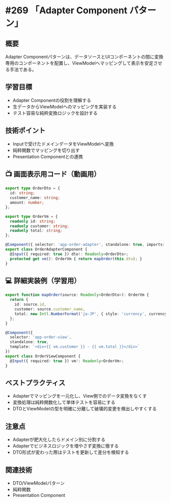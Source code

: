 # #269 「Adapter Component パターン」

## 概要
Adapter Componentパターンは、データソースとUIコンポーネントの間に変換専用のコンポーネントを配置し、ViewModelへマッピングして表示を安定させる手法である。

## 学習目標
- Adapter Componentの役割を理解する
- 生データからViewModelへのマッピングを実装する
- テスト容易な純粋変換ロジックを設計する

## 技術ポイント
- Inputで受けたドメインデータをViewModelへ変換
- 純粋関数でマッピングを切り出す
- Presentation Componentとの連携

## 📺 画面表示用コード（動画用）
```typescript
export type OrderDto = {
  id: string;
  customer_name: string;
  amount: number;
};
```

```typescript
export type OrderVm = {
  readonly id: string;
  readonly customer: string;
  readonly total: string;
};
```

```typescript
@Component({ selector: 'app-order-adapter', standalone: true, imports: [OrderViewComponent], template: `<app-order-view [vm]="vm"></app-order-view>` })
export class OrderAdapterComponent {
  @Input({ required: true }) dto!: Readonly<OrderDto>;
  protected get vm(): OrderVm { return mapOrder(this.dto); }
}
```

## 💻 詳細実装例（学習用）
```typescript
export function mapOrder(source: Readonly<OrderDto>): OrderVm {
  return {
    id: source.id,
    customer: source.customer_name,
    total: new Intl.NumberFormat('ja-JP', { style: 'currency', currency: 'JPY' }).format(source.amount),
  };
}

@Component({
  selector: 'app-order-view',
  standalone: true,
  template: `<div>{{ vm.customer }} - {{ vm.total }}</div>`
})
export class OrderViewComponent {
  @Input({ required: true }) vm!: Readonly<OrderVm>;
}
```

## ベストプラクティス
- Adapterでマッピングを一元化し、View側でのデータ変換をなくす
- 変換処理は純粋関数化して単体テストを容易にする
- DTOとViewModelの型を明確に分離して破壊的変更を検出しやすくする

## 注意点
- Adapterが肥大化したらドメイン別に分割する
- Adapterでビジネスロジックを増やさず変換に徹する
- DTO形式が変わった際はテストを更新して差分を検知する

## 関連技術
- DTO/ViewModelパターン
- 純粋関数
- Presentation Component
